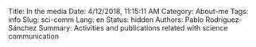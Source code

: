 Title: In the media
Date: 4/12/2018, 11:15:11 AM
Category: About-me
Tags: info
Slug: sci-comm
Lang: en
Status: hidden
Authors: Pablo Rodríguez-Sánchez
Summary: Activities and publications related with science communication
